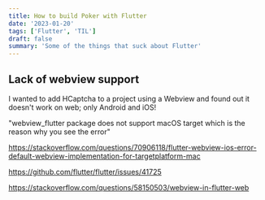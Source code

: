 ```yaml
---
title: How to build Poker with Flutter
date: '2023-01-20'
tags: ['Flutter', 'TIL']
draft: false
summary: 'Some of the things that suck about Flutter'
---
```


## Lack of webview support

I wanted to add HCaptcha to a project using a Webview and found out it doesn't
work on web; only Android and iOS!

"webview_flutter package does not support macOS target which is the reason why you see the error"

https://stackoverflow.com/questions/70906118/flutter-webview-ios-error-default-webview-implementation-for-targetplatform-mac

https://github.com/flutter/flutter/issues/41725

https://stackoverflow.com/questions/58150503/webview-in-flutter-web
